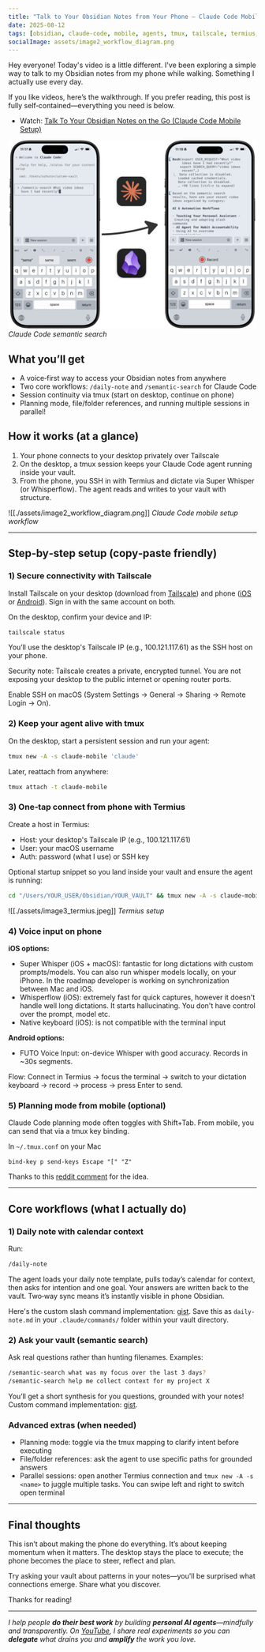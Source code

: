 ```yaml
---
title: "Talk to Your Obsidian Notes from Your Phone — Claude Code Mobile Setup"
date: 2025-08-12
tags: [obsidian, claude-code, mobile, agents, tmux, tailscale, termius, super-whisper, whisperflow, semantic-search]
socialImage: assets/image2_workflow_diagram.png
---
```


Hey everyone! Today's video is a little different. I've been exploring a simple way to talk to my Obsidian notes from my phone while walking. Something I actually use every day.

If you like videos, here’s the walkthrough. If you prefer reading, this post is fully self‑contained—everything you need is below.

- Watch: [Talk To Your Obsidian Notes on the Go (Claude Code Mobile Setup)](https://youtu.be/aZZaqmcq-1Q)

![image1_semantic_search.png](./assets/image1_semantic_search.png)
_Claude Code semantic search_

## What you’ll get

- A voice‑first way to access your Obsidian notes from anywhere
- Two core workflows: `/daily-note` and `/semantic-search` for Claude Code
- Session continuity via tmux (start on desktop, continue on phone)
- Planning mode, file/folder references, and running multiple sessions in parallel!

## How it works (at a glance)

1) Your phone connects to your desktop privately over Tailscale
2) On the desktop, a tmux session keeps your Claude Code agent running inside your vault.
3) From the phone, you SSH in with Termius and dictate via Super Whisper (or Whisperflow). The agent reads and writes to your vault with structure.

![[./assets/image2_workflow_diagram.png]]
_Claude Code mobile setup workflow_

---

## Step‑by‑step setup (copy‑paste friendly)

### 1) Secure connectivity with Tailscale

Install Tailscale on your desktop (download from [Tailscale](https://tailscale.com/download/)) and phone ([iOS](https://apps.apple.com/us/app/tailscale/id1470499037) or [Android](https://play.google.com/store/apps/details?id=com.tailscale.ipn)). Sign in with the same account on both.

On the desktop, confirm your device and IP:

```bash
tailscale status
```

You’ll use the desktop's Tailscale IP (e.g., 100.121.117.61) as the SSH host on your phone.

Security note: Tailscale creates a private, encrypted tunnel. You are not exposing your desktop to the public internet or opening router ports.

Enable SSH on macOS (System Settings → General → Sharing → Remote Login → On).

### 2) Keep your agent alive with tmux

On the desktop, start a persistent session and run your agent:

```bash
tmux new -A -s claude-mobile 'claude'
```

Later, reattach from anywhere:

```bash
tmux attach -t claude-mobile
```

### 3) One‑tap connect from phone with Termius

Create a host in Termius:

- Host: your desktop's Tailscale IP (e.g., 100.121.117.61)
- User: your macOS username
- Auth: password (what I use) or SSH key

Optional startup snippet so you land inside your vault and ensure the agent is running:

```bash
cd "/Users/YOUR_USER/Obsidian/YOUR_VAULT" && tmux new -A -s claude-mobile 'claude'
```

![[./assets/image3_termius.jpeg]]
_Termius setup_

### 4) Voice input on phone

**iOS options:**
- Super Whisper (iOS + macOS): fantastic for long dictations with custom prompts/models. You can also run whisper models locally, on your iPhone. In the roadmap developer is working on synchronization between Mac and iOS.
- Whisperflow (iOS): extremely fast for quick captures, however it doesn't handle well long dictations. It starts hallucinating. You don't have control over the prompt, model etc.
- Native keyboard (iOS): is not compatible with the terminal input

**Android options:**
- FUTO Voice Input: on-device Whisper with good accuracy. Records in ~30s segments.

Flow: Connect in Termius → focus the terminal → switch to your dictation keyboard → record → process → press Enter to send.

### 5) Planning mode from mobile (optional)

Claude Code planning mode often toggles with Shift+Tab. From mobile, you can send that via a tmux key binding.

In `~/.tmux.conf` on your Mac

```tmux
bind-key p send-keys Escape "[" "Z"
```

Thanks to this [reddit comment](https://www.reddit.com/r/ClaudeAI/comments/1lmd084/comment/n0k90ty/?utm_source=share&utm_medium=web3x&utm_name=web3xcss&utm_term=1&utm_content=share_button) for the idea.

---

## Core workflows (what I actually do)

### 1) Daily note with calendar context

Run:

```bash
/daily-note
```

The agent loads your daily note template, pulls today’s calendar for context, then asks for intention and one goal. Your answers are written back to the vault. Two‑way sync means it’s instantly visible in phone Obsidian.

Here's the custom slash command implementation: [gist](https://gist.github.com/ArtemXTech/793b7cee390eabce7488f8fe8e082ed8). Save this as `daily-note.md` in your `.claude/commands/` folder within your vault directory.

### 2) Ask your vault (semantic search)

Ask real questions rather than hunting filenames. Examples:

```bash
/semantic-search what was my focus over the last 3 days?
/semantic-search help me collect context for my project X
```

You’ll get a short synthesis for you questions, grounded with your notes!
Custom command implementation: [gist](https://gist.github.com/ArtemXTech/f065d3b328ecf2b263a83d06e108ad63).

### Advanced extras (when needed)

- Planning mode: toggle via the tmux mapping to clarify intent before executing
- File/folder references: ask the agent to use specific paths for grounded answers
- Parallel sessions: open another Termius connection and `tmux new -A -s <name>` to juggle multiple tasks. You can swipe left and right to switch open terminal

---

## Final thoughts

This isn’t about making the phone do everything. It’s about keeping momentum when it matters. The desktop stays the place to execute; the phone becomes the place to steer, reflect and plan.

Try asking your vault about patterns in your notes—you'll be surprised what connections emerge. Share what you discover.

Thanks for reading!

---    

_I help people_ **_do their best work_** _by building_ **_personal AI agents_**_—mindfully and transparently. On_ [_YouTube_](https://www.youtube.com/@artemxtech)_, I share real experiments so you can_ **_delegate_** _what drains you and_ **_amplify_** _the work you love._
